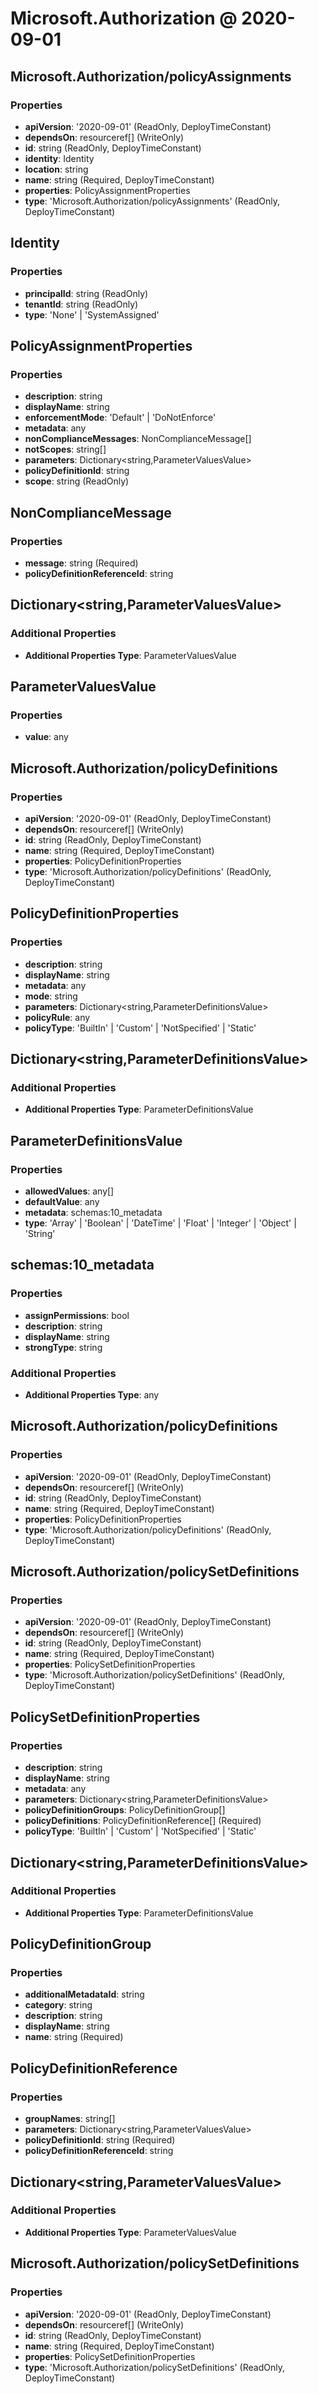 # Microsoft.Authorization @ 2020-09-01

## Microsoft.Authorization/policyAssignments
### Properties
* **apiVersion**: '2020-09-01' (ReadOnly, DeployTimeConstant)
* **dependsOn**: resourceref[] (WriteOnly)
* **id**: string (ReadOnly, DeployTimeConstant)
* **identity**: Identity
* **location**: string
* **name**: string (Required, DeployTimeConstant)
* **properties**: PolicyAssignmentProperties
* **type**: 'Microsoft.Authorization/policyAssignments' (ReadOnly, DeployTimeConstant)

## Identity
### Properties
* **principalId**: string (ReadOnly)
* **tenantId**: string (ReadOnly)
* **type**: 'None' | 'SystemAssigned'

## PolicyAssignmentProperties
### Properties
* **description**: string
* **displayName**: string
* **enforcementMode**: 'Default' | 'DoNotEnforce'
* **metadata**: any
* **nonComplianceMessages**: NonComplianceMessage[]
* **notScopes**: string[]
* **parameters**: Dictionary<string,ParameterValuesValue>
* **policyDefinitionId**: string
* **scope**: string (ReadOnly)

## NonComplianceMessage
### Properties
* **message**: string (Required)
* **policyDefinitionReferenceId**: string

## Dictionary<string,ParameterValuesValue>
### Additional Properties
* **Additional Properties Type**: ParameterValuesValue

## ParameterValuesValue
### Properties
* **value**: any

## Microsoft.Authorization/policyDefinitions
### Properties
* **apiVersion**: '2020-09-01' (ReadOnly, DeployTimeConstant)
* **dependsOn**: resourceref[] (WriteOnly)
* **id**: string (ReadOnly, DeployTimeConstant)
* **name**: string (Required, DeployTimeConstant)
* **properties**: PolicyDefinitionProperties
* **type**: 'Microsoft.Authorization/policyDefinitions' (ReadOnly, DeployTimeConstant)

## PolicyDefinitionProperties
### Properties
* **description**: string
* **displayName**: string
* **metadata**: any
* **mode**: string
* **parameters**: Dictionary<string,ParameterDefinitionsValue>
* **policyRule**: any
* **policyType**: 'BuiltIn' | 'Custom' | 'NotSpecified' | 'Static'

## Dictionary<string,ParameterDefinitionsValue>
### Additional Properties
* **Additional Properties Type**: ParameterDefinitionsValue

## ParameterDefinitionsValue
### Properties
* **allowedValues**: any[]
* **defaultValue**: any
* **metadata**: schemas:10_metadata
* **type**: 'Array' | 'Boolean' | 'DateTime' | 'Float' | 'Integer' | 'Object' | 'String'

## schemas:10_metadata
### Properties
* **assignPermissions**: bool
* **description**: string
* **displayName**: string
* **strongType**: string
### Additional Properties
* **Additional Properties Type**: any

## Microsoft.Authorization/policyDefinitions
### Properties
* **apiVersion**: '2020-09-01' (ReadOnly, DeployTimeConstant)
* **dependsOn**: resourceref[] (WriteOnly)
* **id**: string (ReadOnly, DeployTimeConstant)
* **name**: string (Required, DeployTimeConstant)
* **properties**: PolicyDefinitionProperties
* **type**: 'Microsoft.Authorization/policyDefinitions' (ReadOnly, DeployTimeConstant)

## Microsoft.Authorization/policySetDefinitions
### Properties
* **apiVersion**: '2020-09-01' (ReadOnly, DeployTimeConstant)
* **dependsOn**: resourceref[] (WriteOnly)
* **id**: string (ReadOnly, DeployTimeConstant)
* **name**: string (Required, DeployTimeConstant)
* **properties**: PolicySetDefinitionProperties
* **type**: 'Microsoft.Authorization/policySetDefinitions' (ReadOnly, DeployTimeConstant)

## PolicySetDefinitionProperties
### Properties
* **description**: string
* **displayName**: string
* **metadata**: any
* **parameters**: Dictionary<string,ParameterDefinitionsValue>
* **policyDefinitionGroups**: PolicyDefinitionGroup[]
* **policyDefinitions**: PolicyDefinitionReference[] (Required)
* **policyType**: 'BuiltIn' | 'Custom' | 'NotSpecified' | 'Static'

## Dictionary<string,ParameterDefinitionsValue>
### Additional Properties
* **Additional Properties Type**: ParameterDefinitionsValue

## PolicyDefinitionGroup
### Properties
* **additionalMetadataId**: string
* **category**: string
* **description**: string
* **displayName**: string
* **name**: string (Required)

## PolicyDefinitionReference
### Properties
* **groupNames**: string[]
* **parameters**: Dictionary<string,ParameterValuesValue>
* **policyDefinitionId**: string (Required)
* **policyDefinitionReferenceId**: string

## Dictionary<string,ParameterValuesValue>
### Additional Properties
* **Additional Properties Type**: ParameterValuesValue

## Microsoft.Authorization/policySetDefinitions
### Properties
* **apiVersion**: '2020-09-01' (ReadOnly, DeployTimeConstant)
* **dependsOn**: resourceref[] (WriteOnly)
* **id**: string (ReadOnly, DeployTimeConstant)
* **name**: string (Required, DeployTimeConstant)
* **properties**: PolicySetDefinitionProperties
* **type**: 'Microsoft.Authorization/policySetDefinitions' (ReadOnly, DeployTimeConstant)


